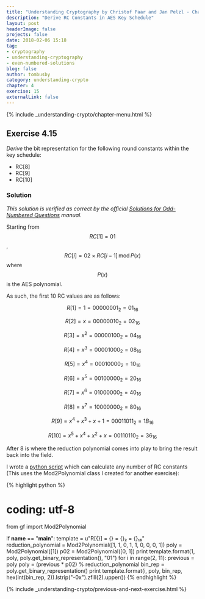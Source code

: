 ```yaml
---
title: "Understanding Cryptography by Christof Paar and Jan Pelzl - Chapter 4 Solutions - Ex4.15"
description: "Derive RC Constants in AES Key Schedule"
layout: post
headerImage: false
projects: false
date: 2018-02-06 15:18
tag:
- cryptography
- understanding-cryptography
- even-numbered-solutions
blog: false
author: tombusby
category: understanding-crypto
chapter: 4
exercise: 15
externalLink: false
---
```


{% include _understanding-crypto/chapter-menu.html %}

## Exercise 4.15

*Derive* the bit representation for the following round constants within the key schedule:

* RC[8]
* RC[9]
* RC[10]

### Solution

*This solution is verified as correct by the official [Solutions for Odd-Numbered Questions](http://wiki.crypto.rub.de/Buch/en/download/Understanding_Cryptography_Odd_Solutions.pdf) manual.*

Starting from $$RC[1] = 01$$, $$RC[i] = 02 \times RC[i - 1]\,\mathrm{mod}\,P(x)$$ where $$P(x)$$ is the AES polynomial.

As such, the first 10 RC values are as follows:

$$R[1] = 1 = 00000001_2 = 01_{16} $$

$$R[2] = x = 00000010_2 = 02_{16} $$

$$R[3] = x^2 = 00000100_2 = 04_{16} $$

$$R[4] = x^3 = 00001000_2 = 08_{16} $$

$$R[5] = x^4 = 00010000_2 = 10_{16} $$

$$R[6] = x^5 = 00100000_2 = 20_{16} $$

$$R[7] = x^6 = 01000000_2 = 40_{16} $$

$$R[8] = x^7 = 10000000_2 = 80_{16} $$

$$R[9] = x^4 + x^3 + x + 1 = 00011011_2 = 1B_{16} $$

$$R[10] = x^5 + x^4 + x^2 + x = 00110110_2 = 36_{16} $$

After 8 is where the reduction polynomial comes into play to bring the result back into the field.

I wrote a [python script](https://github.com/tombusby/understanding-cryptography-exercises/blob/master/Chapter-04/ex4.15.py) which can calculate any number of RC constants (This uses the Mod2Polynomial class I created for another exercise):

{% highlight python %}
# coding: utf-8
from gf import Mod2Polynomial

if __name__ == "__main__":
    template = u"R[{}] = {} = {}₂ = {}₁₆"
    reduction_polynomial = Mod2Polynomial([1, 1, 0, 1, 1, 0, 0, 0, 1])
    poly = Mod2Polynomial([1])
    p02 = Mod2Polynomial([0, 1])
    print template.format(1, poly, poly.get_binary_representation(), "01")
    for i in range(2, 11):
        previous = poly
        poly = (previous * p02) % reduction_polynomial
        bin_rep = poly.get_binary_representation()
        print template.format(i, poly, bin_rep, hex(int(bin_rep, 2)).lstrip("-0x").zfill(2).upper())
{% endhighlight %}

{% include _understanding-crypto/previous-and-next-exercise.html %}

